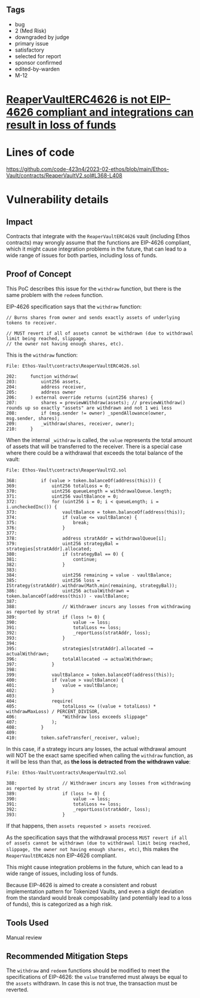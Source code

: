 ## Tags

- bug
- 2 (Med Risk)
- downgraded by judge
- primary issue
- satisfactory
- selected for report
- sponsor confirmed
- edited-by-warden
- M-12

# [ReaperVaultERC4626 is not EIP-4626 compliant and integrations can result in loss of funds](https://github.com/code-423n4/2023-02-ethos-findings/issues/247) 

# Lines of code

https://github.com/code-423n4/2023-02-ethos/blob/main/Ethos-Vault/contracts/ReaperVaultV2.sol#L368-L408


# Vulnerability details

## Impact
Contracts that integrate with the `ReaperVaultERC4626` vault (including Ethos contracts) may wrongly assume that the functions are EIP-4626 compliant, which it might cause integration problems in the future, that can lead to a wide range of issues for both parties, including loss of funds.

## Proof of Concept

This PoC describes this issue for the `withdraw` function, but there is the same problem with the `redeem` function.

EIP-4626 specification says that the `withdraw` function:

```
// Burns shares from owner and sends exactly assets of underlying tokens to receiver.

// MUST revert if all of assets cannot be withdrawn (due to withdrawal limit being reached, slippage,
// the owner not having enough shares, etc).
```

This is the `withdraw` function:

```solidity
File: Ethos-Vault\contracts\ReaperVaultERC4626.sol

202:     function withdraw(
203:         uint256 assets,
204:         address receiver,
205:         address owner
206:     ) external override returns (uint256 shares) {
207:         shares = previewWithdraw(assets); // previewWithdraw() rounds up so exactly "assets" are withdrawn and not 1 wei less
208:         if (msg.sender != owner) _spendAllowance(owner, msg.sender, shares);
209:         _withdraw(shares, receiver, owner);
210:     }
```

When the internal `_withdraw` is called, the `value` represents the total amount of assets that will be transferred to the receiver. 
There is a special case where there could be a withdrawal that exceeds the total balance of the vault:

```solidity
File: Ethos-Vault\contracts\ReaperVaultV2.sol

368:         if (value > token.balanceOf(address(this))) {
369:             uint256 totalLoss = 0;
370:             uint256 queueLength = withdrawalQueue.length;
371:             uint256 vaultBalance = 0;
372:             for (uint256 i = 0; i < queueLength; i = i.uncheckedInc()) {
373:                 vaultBalance = token.balanceOf(address(this));
374:                 if (value <= vaultBalance) {
375:                     break;
376:                 }
377: 
378:                 address stratAddr = withdrawalQueue[i];
379:                 uint256 strategyBal = strategies[stratAddr].allocated;
380:                 if (strategyBal == 0) {
381:                     continue;
382:                 }
383: 
384:                 uint256 remaining = value - vaultBalance;
385:                 uint256 loss = IStrategy(stratAddr).withdraw(Math.min(remaining, strategyBal));
386:                 uint256 actualWithdrawn = token.balanceOf(address(this)) - vaultBalance;
387: 
388:                 // Withdrawer incurs any losses from withdrawing as reported by strat
389:                 if (loss != 0) {
390:                     value -= loss;
391:                     totalLoss += loss;
392:                     _reportLoss(stratAddr, loss);
393:                 }
394: 
395:                 strategies[stratAddr].allocated -= actualWithdrawn;
396:                 totalAllocated -= actualWithdrawn;
397:             }
398: 
399:             vaultBalance = token.balanceOf(address(this));
400:             if (value > vaultBalance) {
401:                 value = vaultBalance;
402:             }
403: 
404:             require(
405:                 totalLoss <= ((value + totalLoss) * withdrawMaxLoss) / PERCENT_DIVISOR,
406:                 "Withdraw loss exceeds slippage"
407:             );
408:         }
409: 
410:         token.safeTransfer(_receiver, value);
```
In this case, if a strategy incurs any losses, the actual withdrawal amount will NOT be the exact same specified when calling the `withdraw` function, as it will be less than that, as **the loss is detracted from the withdrawn value**:

```solidity
File: Ethos-Vault\contracts\ReaperVaultV2.sol

388:                 // Withdrawer incurs any losses from withdrawing as reported by strat
389:                 if (loss != 0) {
390:                     value -= loss;
391:                     totalLoss += loss;
392:                     _reportLoss(stratAddr, loss);
393:                 }
```
If that happens, then `assets requested > assets received`.

As the specification says that the withdrawal process `MUST revert if all of assets cannot be withdrawn (due to withdrawal limit being reached, slippage, the owner not having enough shares, etc)`, this makes the `ReaperVaultERC4626` non EIP-4626 compliant.

This might cause integration problems in the future, which can lead to a wide range of issues, including loss of funds.

Because EIP-4626 is aimed to create a consistent and robust implementation pattern for Tokenized Vaults, and even a slight deviation from the standard would break composability (and potentially lead to a loss of funds), this is categorized as a high risk.

## Tools Used
Manual review

## Recommended Mitigation Steps
The `withdraw` and `redeem` functions should be modified to meet the specifications of EIP-4626: the `value` transferred must always be equal to the `assets` withdrawn. In case this is not true, the transaction must be reverted.